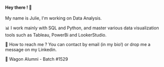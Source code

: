 #### Hey there ! 👋

My name is Julie, I'm working on Data Analysis.

📊 I work mainly with SQL and Python, and master various data visualization tools such as Tableau, PowerBi and LookerStudio.

💌 How to reach me ?
You can contact by email (in my bio!) or drop me a message on my Linkedin.

🚂 Wagon Alumni - Batch #1529
